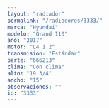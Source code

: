 ```yaml
---
layout: "radiador"
permalink: "/radiadores/3333/"
marca: "Hyundai"
modelo: "Grand I10"
ano: "2017"
motor: "L4 1.2"
transmision: "Estándar"
parte: "666213"
clima: "Con clima"
alto: "19 3/4"
ancho: "15"
observaciones: ""
id: "3333"
---
```


